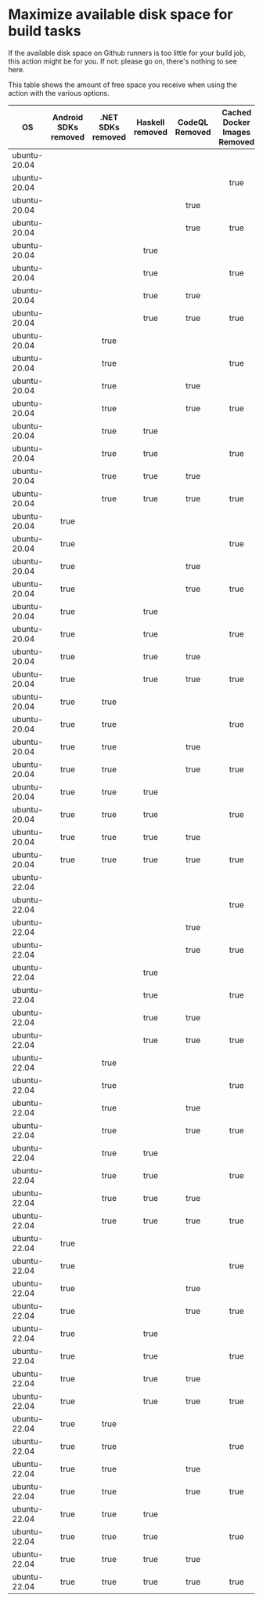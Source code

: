 # Maximize available disk space for build tasks

If the available disk space on Github runners is too little for your build job, this action might be for you.
If not: please go on, there's nothing to see here.

This table shows the amount of free space you receive when using the action with the various options.

OS | Android SDKs removed | .NET SDKs removed | Haskell removed | CodeQL Removed | Cached Docker Images Removed | GB freed | GB free
---|:--------------------:|:-----------------:|:---------------:|:--------------:|:----------------------------:|---------:|-------:
ubuntu-20.04 |  |  |  |  |  | 7 | 29
ubuntu-20.04 |  |  |  |  | true | 13 | 35
ubuntu-20.04 |  |  |  | true |  | 12 | 34
ubuntu-20.04 |  |  |  | true | true | 18 | 40
ubuntu-20.04 |  |  | true |  |  | 7 | 29
ubuntu-20.04 |  |  | true |  | true | 13 | 35
ubuntu-20.04 |  |  | true | true |  | 12 | 34
ubuntu-20.04 |  |  | true | true | true | 18 | 40
ubuntu-20.04 |  | true |  |  |  | 10 | 32
ubuntu-20.04 |  | true |  |  | true | 15 | 37
ubuntu-20.04 |  | true |  | true |  | 15 | 37
ubuntu-20.04 |  | true |  | true | true | 21 | 43
ubuntu-20.04 |  | true | true |  |  | 10 | 32
ubuntu-20.04 |  | true | true |  | true | 15 | 37
ubuntu-20.04 |  | true | true | true |  | 15 | 37
ubuntu-20.04 |  | true | true | true | true | 21 | 43
ubuntu-20.04 | true |  |  |  |  | 19 | 41
ubuntu-20.04 | true |  |  |  | true | 24 | 46
ubuntu-20.04 | true |  |  | true |  | 24 | 46
ubuntu-20.04 | true |  |  | true | true | 30 | 52
ubuntu-20.04 | true |  | true |  |  | 19 | 41
ubuntu-20.04 | true |  | true |  | true | 24 | 46
ubuntu-20.04 | true |  | true | true |  | 24 | 46
ubuntu-20.04 | true |  | true | true | true | 30 | 52
ubuntu-20.04 | true | true |  |  |  | 22 | 44
ubuntu-20.04 | true | true |  |  | true | 27 | 49
ubuntu-20.04 | true | true |  | true |  | 27 | 49
ubuntu-20.04 | true | true |  | true | true | 32 | 54
ubuntu-20.04 | true | true | true |  |  | 22 | 44
ubuntu-20.04 | true | true | true |  | true | 27 | 49
ubuntu-20.04 | true | true | true | true |  | 27 | 49
ubuntu-20.04 | true | true | true | true | true | 32 | 54
ubuntu-22.04 |  |  |  |  |  | 7 | 33
ubuntu-22.04 |  |  |  |  | true | 11 | 37
ubuntu-22.04 |  |  |  | true |  | 12 | 38
ubuntu-22.04 |  |  |  | true | true | 17 | 43
ubuntu-22.04 |  |  | true |  |  | 7 | 33
ubuntu-22.04 |  |  | true |  | true | 11 | 37
ubuntu-22.04 |  |  | true | true |  | 12 | 38
ubuntu-22.04 |  |  | true | true | true | 17 | 43
ubuntu-22.04 |  | true |  |  |  | 9 | 35
ubuntu-22.04 |  | true |  |  | true | 13 | 39
ubuntu-22.04 |  | true |  | true |  | 14 | 40
ubuntu-22.04 |  | true |  | true | true | 18 | 44
ubuntu-22.04 |  | true | true |  |  | 9 | 35
ubuntu-22.04 |  | true | true |  | true | 13 | 39
ubuntu-22.04 |  | true | true | true |  | 14 | 40
ubuntu-22.04 |  | true | true | true | true | 18 | 44
ubuntu-22.04 | true |  |  |  |  | 19 | 45
ubuntu-22.04 | true |  |  |  | true | 23 | 49
ubuntu-22.04 | true |  |  | true |  | 24 | 50
ubuntu-22.04 | true |  |  | true | true | 29 | 55
ubuntu-22.04 | true |  | true |  |  | 19 | 45
ubuntu-22.04 | true |  | true |  | true | 23 | 49
ubuntu-22.04 | true |  | true | true |  | 24 | 50
ubuntu-22.04 | true |  | true | true | true | 29 | 55
ubuntu-22.04 | true | true |  |  |  | 20 | 46
ubuntu-22.04 | true | true |  |  | true | 25 | 51
ubuntu-22.04 | true | true |  | true |  | 26 | 52
ubuntu-22.04 | true | true |  | true | true | 30 | 56
ubuntu-22.04 | true | true | true |  |  | 20 | 46
ubuntu-22.04 | true | true | true |  | true | 25 | 51
ubuntu-22.04 | true | true | true | true |  | 26 | 52
ubuntu-22.04 | true | true | true | true | true | 30 | 56
